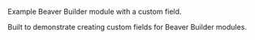 Example Beaver Builder module with a custom field.

Built to demonstrate creating custom fields for Beaver Builder modules.